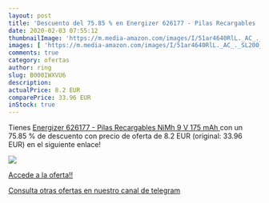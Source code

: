 ```yaml
---
layout: post
title: 'Descuento del 75.85 % en Energizer 626177 - Pilas Recargables  Ni'
date: 2020-02-03 07:55:12
thumbnailImage: 'https://m.media-amazon.com/images/I/51ar4640RlL._AC_._SL200_.jpg'
images: [ 'https://m.media-amazon.com/images/I/51ar4640RlL._AC_._SL200_.jpg' ]
comments: true
category: ofertas
author: ring
slug: B000IWXVU6
description:
actualPrice: 8.2 EUR
comparePrice: 33.96 EUR
inStock: true
---
```


Tienes [Energizer 626177 - Pilas Recargables  NiMh  9 V  175 mAh ](https://www.amazon.com/dp/B000IWXVU6/?tag=redken08-20) con un 75.85 % de descuento con precio de oferta de 8.2 EUR (original: 33.96 EUR) en el siguiente enlace!

[![](https://m.media-amazon.com/images/I/51ar4640RlL._AC_._SL200_.jpg)](https://www.amazon.com/dp/B000IWXVU6/?tag=redken08-20)

[Accede a la oferta!!](https://www.amazon.com/dp/B000IWXVU6/?tag=redken08-20)

[Consulta otras ofertas en nuestro canal de telegram](https://t.me/s/ofertas25)
